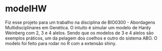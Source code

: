 # modelHW

Fiz esse projeto para um trabalho na disciplina de BIO0300 - Abordagens Multidisciplinares em Genética.
O intuito é simular um modelo de Hardy Weinberg com 2, 3 e 4 alelos. Sendo que os modelos de 3 e 4 alelos são exemplos práticos,
um da pelagem dos coelhos e outro do sistema ABO.
O modelo foi feito para rodar no R com a extensão shiny.
